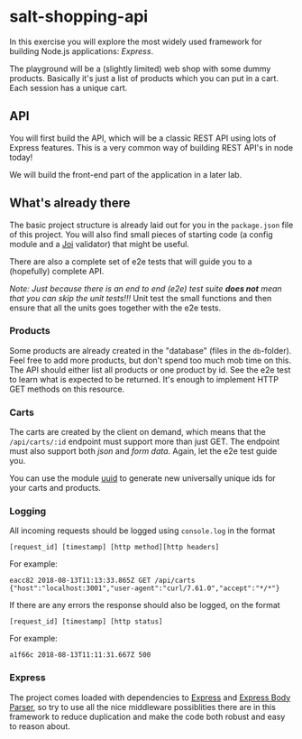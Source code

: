 # salt-shopping-api

In this exercise you will explore the most widely used framework for building Node.js applications: _Express_.

The playground will be a (slightly limited) web shop with some dummy products. Basically it's just a list of products which you can put in a cart. Each session has a unique cart.

## API

You will first build the API, which will be a classic REST API using lots of Express features. This is a very common way of building REST API's in node today!

We will build the front-end part of the application in a later lab.

## What's already there

The basic project structure is already laid out for you in the `package.json` file of this project. You will also find small pieces of starting code (a config module and a [Joi](https://github.com/hapijs/joi) validator) that might be useful.

There are also a complete set of e2e tests that will guide you to a (hopefully) complete API.

_Note: Just because there is an end to end (e2e) test suite **does not** mean that you can skip the unit tests!!!_ Unit test the small functions and then ensure that all the units goes together with the e2e tests.

### Products

Some products are already created in the "database" (files in the `db`-folder). Feel free to add more products, but don't spend too much mob time on this. The API should either list all products or one product by id. See the e2e test to learn what is expected to be returned.
It's enough to implement HTTP GET methods on this resource.

### Carts

The carts are created by the client on demand, which means that the `/api/carts/:id` endpoint must support more than just GET.
The endpoint must also support both _json_ and _form data_. Again, let the e2e test guide you.

You can use the module [uuid](https://www.npmjs.com/package/uuid) to generate new universally unique ids for your carts and products.

### Logging

All incoming requests should be logged using `console.log` in the format

```text
[request_id] [timestamp] [http method][http headers]
```

For example:

```text
eacc82 2018-08-13T11:13:33.865Z GET /api/carts {"host":"localhost:3001","user-agent":"curl/7.61.0","accept":"*/*"}
```

If there are any errors the response should also be logged, on the format

```text
[request_id] [timestamp] [http status]
```

For example:

```text
a1f66c 2018-08-13T11:11:31.667Z 500
```

### Express

The project comes loaded with dependencies to [Express](https://github.com/expressjs/express) and [Express Body Parser](https://github.com/expressjs/body-parser), so try to use all the nice middleware possiblities there are in this framework to reduce duplication and make the code both robust and easy to reason about.

